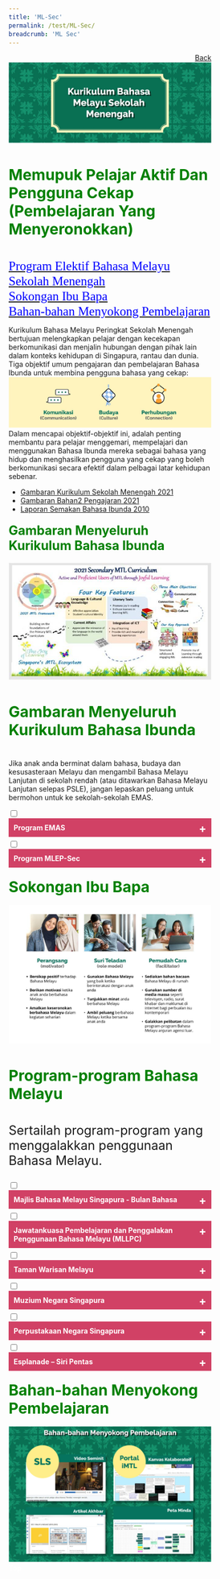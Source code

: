 ```yaml
---
title: 'ML-Sec'
permalink: /test/ML-Sec/
breadcrumb: 'ML Sec'
---
```

<html>
<body>
<style>
   * {
  box-sizing: border-box;
}

 .tab table {
   display: none;
}
.tab table:target {
  display: block;
}

.content table {
    width: 70%;
    font-family: arial, sans-serif;
     border-collapse: collapse;
}

td, th {
  border: 1px ;
  text-align: center;
  padding: 8px;
}
table.center {
  margin-left:auto; 
  margin-right:auto;
}
.atab label {
    position: relative;
    display: block;
    background: #d14165;
    color: #fff;
    font-weight: 700;
    padding: 10px;
    cursor: pointer;
 }
  .atab label::after {
  content: "+";
  font-size: 22px;
  position: absolute;
  right: 10px;
  top: 7px;
  transition: all 0.4s;
}
 .atab input[type=checkbox]:checked + label::after,
.atab input[type=radio]:checked + label::after {
    content: 'x';
    right: 14px;
    top: 7px;
  //transform:rotate(-225deg);
   /* transform: rotate(90deg); */
}
.tab-content {
  overflow: hidden;
  display: none;
  width:100%; 
}
.atab{
  margin-bottom: 5px;
  width:100%;  
}
</style>
<a href="/gallery/pameran- bahasa- melayu-malay-language-exhibitions-a/moe-curriculum/" style="float:right;">Back</a><br/>
<img src="/images/ML-Sec-Header.jpg">
<h4  style="font-size:30px;color:green;" >Memupuk Pelajar Aktif Dan Pengguna Cekap (Pembelajaran Yang Menyeronokkan)</h4>
 <a href="#C1" style="font-size:25px"><span style="color:blue;font-family:KaiTi">Program Elektif Bahasa Melayu Sekolah Menengah</span></a><br/>
 <a href="#C2" style="font-size:25px"><span style="color:blue;font-family:KaiTi"> Sokongan Ibu Bapa</span></a><br/>
 <a href="#C3" style="font-size:25px"><span style="color:blue;font-family:KaiTi">Bahan-bahan Menyokong Pembelajaran</span></a>
<p>Kurikulum Bahasa Melayu Peringkat Sekolah Menengah bertujuan melengkapkan pelajar dengan kecekapan berkomunikasi dan menjalin hubungan dengan pihak lain dalam konteks kehidupan di Singapura, rantau dan dunia.
<br/>
Tiga objektif umum pengajaran dan pembelajaran Bahasa Ibunda untuk membina pengguna bahasa yang cekap: 
<img src="/images/ML-Sec-Funlearning.jpg"><br/>
Dalam mencapai objektif-objektif ini, adalah penting membantu para pelajar menggemari, mempelajari dan menggunakan Bahasa Ibunda mereka sebagai bahasa yang hidup dan menghasilkan pengguna yang cekap yang boleh berkomunikasi secara efektif dalam pelbagai latar kehidupan sebenar.
<br/>
<ul><li><a href="#" target="_blank">Gambaran Kurikulum Sekolah Menengah 2021
</a></li>
<li><a href="#" target="_blank">Gambaran Bahan2 Pengajaran 2021
</a></li>
<li><a href="#" target="_blank">Laporan Semakan Bahasa Ibunda 2010 
</a></li></ul>
</p>
<h4 id="C1"><span style="font-size:25px;color:green;" >Gambaran Menyeluruh Kurikulum Bahasa Ibunda </span>
</h4>
<img src="/images/ML-Sec-Gambaran.jpg"><br/>
<h4  style="font-size:30px;color:green;" >Gambaran Menyeluruh Kurikulum Bahasa Ibunda
</h4>
<p>Jika anak anda berminat dalam bahasa, budaya dan kesusasteraan Melayu dan mengambil Bahasa Melayu Lanjutan di sekolah rendah (atau ditawarkan Bahasa Melayu Lanjutan selepas PSLE), jangan lepaskan peluang untuk bermohon untuk ke sekolah-sekolah EMAS.
</p>
<div class="atab">
      <input id="tab-1" type="checkbox" name="tab">
   <label for="tab-1" class="lbML">Program EMAS
</label>
     <div class="tab-content">
     <p>Pilih sekolah menengah EMAS & MLEP<br/>
     <ul><li>Sekolah Menengah Anderson
</li>
     <li>Sekolah Tinggi Pemerintah Bukit Panjang
</li>
     <li>Sekolah Menengah Tanjong Katong
</li>
    </ul>
     </p>
     <p><u>Program Pengayaan </u><br/>
     <ul>
     <li>Perkhemahan Bahasa & Budaya
</li>
     <li>Bengkel Penulisan Kreatif</li>
     <li>Penerbitan Karya Pelajar
</li>
     <li>Program Penyerapan ke Luar Negara
</li>
     <li>Pendedahan Seni dan Budaya
</li>
    </ul>
  <a href="#" target="_blank">Lelaman MOE tentang program elektif Bahasa Melayu
 </a>
   </p>  </div></div>
   
  <div class="atab">
      <input id="tab-2" type="checkbox" name="tab">
   <label for="tab-2" class="lbML">Program MLEP-Sec
</label>
     <div class="tab-content">
     <p>Pilih untuk meneruskan program EMAS atau tukar kepada program MLEP
<br/>
     <ul><li>Minat dalam sastera Melayu (seperti membaca novel, cerpen dan sajak), 
</li>
     <li>Memilih untuk mempelajari sastera Melayu di peringkat Menengah Tiga.
</li>
    </ul>
     </p>
     <p><u>Biasiswa MLEP-Sec
 </u><br/>
       Pelajar MLEP-Sec warganegara Singapura yang cemerlang akan ditawarkan biasiswa oleh Kementerian Pendidikan:
       <br/>
  <ul>
     <li>biasiswa selama dua tahun (Menengah Tiga dan Empat) 
</li>
     <li>biasiswa bernilai $1,000 setiap tahun
</li>
     <li>yuran sekolah dibiayai (jumlah maksimum $2,400 setiap tahun) 

</li>
     <li>subsidi penuh bagi Program Penyerapan ke Luar Negara 

</li>
     <li>sijil pengiktirafan setelah tamat program selama dua tahun 

</li>
    </ul>
   </p>  </div></div>
   <h4 id="C2"><span style="font-size:30px;color:green;">Sokongan Ibu Bapa</span>
</h4>
<img src="/images/ML-Sec-Parents.jpg">
<h4  style="font-size:30px;color:green;" >Program-program Bahasa Melayu</h4> 
<p style="font-size:25px;">Sertailah program-program yang menggalakkan penggunaan Bahasa Melayu. 
</p>
   <div class="atab">
      <input id="tab-3" type="checkbox" name="tab">
   <label for="tab-3" class="lbML">Majlis Bahasa Melayu Singapura - Bulan Bahasa 
</label>
     <div class="tab-content"> 
   <p style="font-size:20px;">Tema 2020, ‘Cita. Citra. Cinta. Bahasa Kita.’ ~ menggambarkan langkah kita mengharungi era baharu
 <a href="#" target="_blank">Majlis Bahasa Melayu Singapura - Bulan Bahasa 
 </a>
</p>
 </div></div> 
   <div class="atab">
      <input id="tab-4" type="checkbox" name="tab">
   <label for="tab-4" class="lbML">Jawatankuasa Pembelajaran dan Penggalakan Penggunaan Bahasa Melayu (MLLPC)
</label>
     <div class="tab-content"> 
   <p style="font-size:25px;">
       <ul><li>Fiesta Bahasa
</li>
         <li>Kesantunan Bahasa
</li>
         </ul>
 <a href="#" target="_blank">Jawatankuasa Pembelajaran dan Penggalakan Penggunaan Bahasa Melayu (MLLPC)
 </a>
</p>
 </div></div> 
  
   <div class="atab">
      <input id="tab-5" type="checkbox" name="tab">
   <label for="tab-5" class="lbML">Taman Warisan Melayu 

</label>
     <div class="tab-content"> 
   <p style="font-size:25px;">
       <ul><li>Pameran Tetap – 6 galeri
</li>
         <li>Pameran Khas - Seekor Singa, Seorang Putera dan Sebingkai Cermin: Pantulan dan Biasan Singapura
</li>
         </ul>
 <a href="#" target="_blank">Taman Warisan Melayu  (MLLPC)
 </a>
</p>
 </div></div> 
 
  <div class="atab">
      <input id="tab-6" type="checkbox" name="tab">
   <label for="tab-6" class="lbML">Muzium Negara Singapura 

</label>
     <div class="tab-content"> 
   <p style="font-size:25px;">
       <ul><li>Pameran tetap – 4 galeri   
</li>
         <li>Pameran Khas – Khazanah Dunia dari Muzium British
</li>
         </ul>
 <a href="#" target="_blank">Muzium Negara Singapura 
 </a>
</p>
 </div></div> 


<div class="atab">
      <input id="tab-7" type="checkbox" name="tab">
   <label for="tab-7" class="lbML">Perpustakaan Negara Singapura

</label>
     <div class="tab-content"> 
   <p style="font-size:25px;">
       <ul><li>Mari Bercerita – Setiap Minggu <br/> 
Selasa, 8.00 malam / Sabtu, 11.30 pagi</li>
         <li>Saranan Bacaan – 2 kali setiap bulan  <br/>
(Khamis pertama & ketiga)
</li>
         <li>Gig Puisi – Setiap Bulan  <br/>
(Sabtu ke 2, 2.30ptg)
</li>
         <li>Ilmu Pustaka – Setiap bulan  <br/>
(Sabtu ke 4, 2.3p ptg
</li>
         <li>Bicara Kata – Setiap bulan  <br/>
(Ikut Jadual Khas)
</li>
         <li>Penulis Bercerita – 2 sesi setiap 3 bulan  <br/>
(Ikut Jadual Khas) 
</li>
         </ul>
 <a href="#" target="_blank">Perpustakaan Negara Singapura
 </a>
</p>
 </div></div> 
   
   <div class="atab">
      <input id="tab-8" type="checkbox" name="tab">
   <label for="tab-8" class="lbML">Esplanade – Siri Pentas  

</label>
     <div class="tab-content"> 
   <p style="font-size:25px;">
       <ul>
         <li>Cipta Cita - aneka jenis kesenian dan alami kepelbagaian dan kekayaan dunia Melayu.
</li>
         <li>Festival Muara – Persembahan tarian Melayu Nusantara

</li>
         <li>Gemadah – Festival Muzik Tradisional Melayu

</li>
         <li>Pesta Raya - kesenian teater, tarian dan muzik dari Melayu nusantara sempena sambutan hari raya.

</li>
         </ul>
 <a href="#" target="_blank">Esplanade – Siri Pentas 
 </a>
</p>
 </div></div> 
   <h4 id="C3"><span style="font-size:30px;color:green;" >Bahan-bahan Menyokong Pembelajaran</span>
</h4> 
<img src="/images/ML-Sec_OnlineLearning.png">  
<div class="btntop"><a href="#top" style="text-decoration:none;"><span style="color:white"><b>Top</b></span></a></div>
